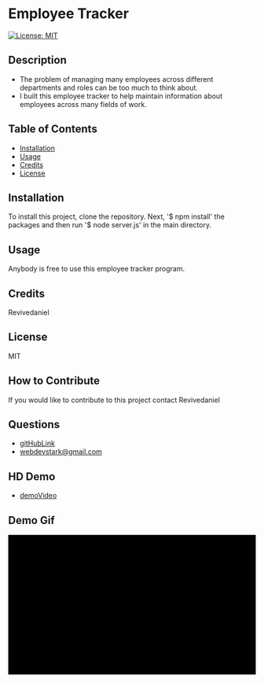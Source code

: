 
# Employee Tracker
[![License: MIT](https://img.shields.io/badge/License-MIT-yellow.svg)](https://opensource.org/licenses/MIT)
## Description
- The problem of managing many employees across different departments and roles can be too much to think about.
- I built this employee tracker to help maintain information about employees across many fields of work.
## Table of Contents
- [Installation](#installation)
- [Usage](#usage)
- [Credits](#credits)
- [License](#license)
## Installation
To install this project, clone the repository. Next, '\$ npm install' the packages and then run '\$ node server.js' in the main directory.
## Usage
Anybody is free to use this employee tracker program.
## Credits
Revivedaniel
## License
MIT
## How to Contribute
If you would like to contribute to this project contact Revivedaniel
## Questions
* [gitHubLink](https://github.com/Revivedaniel)
* <a href="mailto:it-support@kth.se">webdevstark@gmail.com</a>

## HD Demo
* [demoVideo](https://youtu.be/26SAhOxRqs4)

## Demo Gif
![demoGif](./assets/employeeTrackerDemo.gif)
